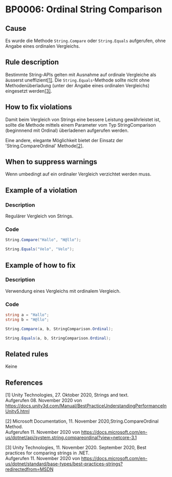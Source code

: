 # BP0006: Ordinal String Comparison

## Cause

Es wurde die Methode `String.Compare` oder `String.Equals` aufgerufen, ohne Angabe eines ordinalen Vergleichs.

## Rule description

Bestimmte String-APIs gelten mit Ausnahme auf ordinale Vergleiche als äusserst uneffizient[[1]](#1).
Die `String.Equals`-Methode sollte nicht ohne Methodenüberladung (unter der Angabe eines ordinalen Vergleichs) eingesetzt werden[[3]](#3).

## How to fix violations

Damit beim Vergleich von Strings eine bessere Leistung gewährleistet ist, sollte die Methode mittels einem Parameter vom Typ StringComparison (beginnnend mit Ordinal) überladenen aufgerufen werden.

Eine andere, elegante Möglichkeit bietet der Einsatz der 'String.CompareOrdinal' Methode[[2]](#2). 

## When to suppress warnings

Wenn umbedingt auf ein ordinaler Vergleich verzichtet werden muss.

## Example of a violation

### Description

Regulärer Vergleich von Strings.

### Code

```csharp
String.Compare("Hallo", "H@llo");

String.Equals("Velo", "Velo");
```

## Example of how to fix

### Description

Verwendung eines Vergleichs mit ordinalem Vergleich.

### Code

```csharp
string a = "Hallo";
string b = "H@llo";

String.Compare(a, b, StringComparison.Ordinal);

String.Equals(a, b, StringComparison.Ordinal);
```

## Related rules

Keine

## References
<a id="1">[1]</a>
Unity Technologies, 27. Oktober 2020, Strings and text. <br /> 
Aufgerufen 08. November 2020 von https://docs.unity3d.com/Manual/BestPracticeUnderstandingPerformanceInUnity5.html

<a id="2">[2]</a>
Microsoft Documentation, 11. November 2020,String.CompareOrdinal Method. <br />
Aufgerufen 11. November 2020 von https://docs.microsoft.com/en-us/dotnet/api/system.string.compareordinal?view=netcore-3.1

<a id="3">[3]</a>
Unity Technologies, 11. November 2020. September 2020, Best practices for comparing strings in .NET. <br />
Aufgerufen 11. November 2020 von https://docs.microsoft.com/en-us/dotnet/standard/base-types/best-practices-strings?redirectedfrom=MSDN

